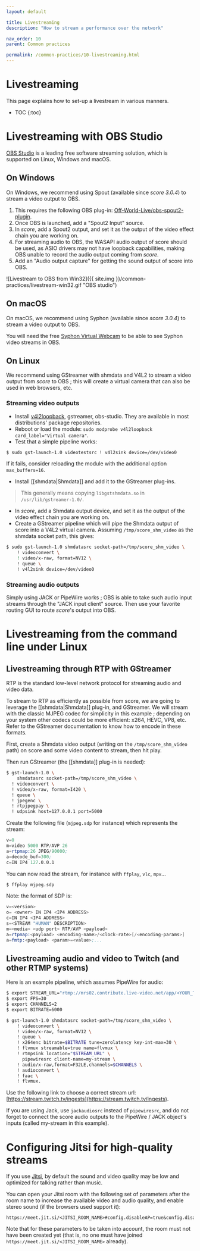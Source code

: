 ```yaml
---
layout: default

title: Livestreaming
description: "How to stream a performance over the network"

nav_order: 10
parent: Common practices

permalink: /common-practices/10-livestreaming.html
---
```


# Livestreaming

This page explains how to set-up a livestream in various manners. 

* TOC
{:toc}

# Livestreaming with OBS Studio

[OBS Studio](https://obs.studio) is a leading free software streaming solution, which is supported on Linux, Windows and macOS.

## On Windows

On Windows, we recommend using Spout (available since *score 3.0.4*) to stream a video output to
OBS.

1. This requires the following OBS plug-in: [Off-World-Live/obs-spout2-plugin](https://github.com/Off-World-Live/obs-spout2-plugin/releases).
2. Once OBS is launched, add a "Spout2 Input" source.
3. In *score*, add a Spout2 output, and set it as the output of the video effect chain you are working on. 
4. For streaming audio to OBS, the WASAPI audio output of score should be used, as ASIO drivers may not have loopback capabilities, 
making OBS unable to record the audio output coming from *score*.
5. Add an "Audio output capture" for getting the sound output of score into OBS.

![Livestream to OBS from Win32]({{ site.img }}/common-practices/livestream-win32.gif "OBS studio")

## On macOS

On macOS, we recommend using Syphon (available since *score 3.0.4*) to stream a video output to
OBS.

You will need the free [Syphon Virtual Webcam](https://troikatronix.com/add-ons/syphon-virtual-webcam/) to 
be able to see Syphon video streams in OBS.

## On Linux
We recommend using GStreamer with shmdata and V4L2 to stream a video output from *score* to OBS ; 
this will create a virtual camera that can also be used in web browsers, etc.

### Streaming video outputs

* Install [v4l2loopback](https://github.com/umlaeute/v4l2loopback), gstreamer, obs-studio. They are available in most distributions' package repositories.
* Reboot or load the module: `sudo modprobe v4l2loopback card_label="Virtual camera"`.  
* Test that a simple pipeline works: 

```bash
$ sudo gst-launch-1.0 videotestsrc ! v4l2sink device=/dev/video0
```

If it fails, consider reloading the module with the additional option `max_buffers=16`.

* Install [[shmdata|Shmdata]] and add it to the GStreamer plug-ins.

> This generally means copying `libgstshmdata.so` in `/usr/lib/gstreamer-1.0/`.

* In *score*, add a Shmdata output device, and set it as the output of the video effect chain you are working on. 
* Create a GStreamer pipeline which will pipe the Shmdata output of score into a V4L2 virtual camera. Assuming `/tmp/score_shm_video`  as the shmdata socket path, this gives:

```bash
$ sudo gst-launch-1.0 shmdatasrc socket-path=/tmp/score_shm_video \
    ! videoconvert \                                                       
    ! video/x-raw, format=NV12 \
    ! queue \
    ! v4l2sink device=/dev/video0
```

### Streaming audio outputs

Simply using JACK or PipeWire works ; OBS is able to take such audio input streams through the "JACK input client" source.
Then use your favorite routing GUI to route *score*'s output into OBS.

# Livestreaming from the command line under Linux

## Livestreaming through RTP with GStreamer

RTP is the standard low-level network protocol for streaming audio and video data.

To stream to RTP as efficiently as possible from score, we are going to leverage the [[shmdata|Shmdata]] plug-in, and GStreamer. 
We will stream with the classic MJPEG codec for simplicity in this example ; depending on your system other codecs 
could be more efficient: x264, HEVC, VP8, etc. Refer to the GStreamer documentation to know how to encode in these formats. 

First, create a Shmdata video output (writing on the `/tmp/score_shm_video` path) on score and some video content to stream, then hit play.

Then run GStreamer (the [[shmdata]] plug-in is needed):

```bash
$ gst-launch-1.0 \
    shmdatasrc socket-path=/tmp/score_shm_video \
  ! videoconvert \
  ! video/x-raw, format=I420 \
  ! queue \
  ! jpegenc \
  ! rtpjpegpay \
  ! udpsink host=127.0.0.1 port=5000
```

Create the following file (`mjpeg.sdp` for instance) which represents the stream: 

```s
v=0
m=video 5000 RTP/AVP 26
a=rtpmap:26 JPEG/90000;
a=decode_buf=300;
c=IN IP4 127.0.0.1
```

You can now read the stream, for instance with `ffplay`, `vlc`, `mpv`... 

```bash
$ ffplay mjpeg.sdp
```

Note: the format of SDP is:

```s
v=<version>
o= <owner> IN IP4 <IP4 ADDRESS>
c=IN IP4 <IP4 ADDRESS>
s=<STREAM "HUMAN" DESCRIPTION>
m=<media> <udp port> RTP/AVP <payload>
a=rtpmap:<payload> <encoding-name>/<clock-rate>[/<encoding-params>]
a=fmtp:<payload> <param>=<value>;...
```

## Livestreaming audio and video to Twitch (and other RTMP systems)

Here is an example pipeline, which assumes PipeWire for audio:
```bash
$ export STREAM_URL="rtmp://mrs02.contribute.live-video.net/app/<YOUR_TWITCH_KEY>"
$ export FPS=30
$ export CHANNELS=2
$ export BITRATE=6000

$ gst-launch-1.0 shmdatasrc socket-path=/tmp/score_shm_video \
    ! videoconvert \
    ! video/x-raw, format=NV12 \
    ! queue \
    ! x264enc bitrate=$BITRATE tune=zerolatency key-int-max=30 \
    ! flvmux streamable=true name=flvmux \
    ! rtmpsink location="$STREAM_URL" \
      pipewiresrc client-name=my-stream \
    ! audio/x-raw,format=F32LE,channels=$CHANNELS \
    ! audioconvert \
    ! faac \
    ! flvmux.
```

Use the following link to choose a correct stream url: [https://stream.twitch.tv/ingests](https://stream.twitch.tv/ingests).

If you are using Jack, use `jackaudiosrc` instead of `pipewiresrc`, and do not forget to connect the score audio outputs to the PipeWire / JACK object's inputs
(called my-stream in this example).

# Configuring Jitsi for high-quality streams

If you use [Jitsi](https://meet.jit.si), by default the sound and video quality may be low and optimized for talking rather than music.

You can open your Jitsi room with the following set of parameters after the room name to increase the available video and audio quality, and enable stereo sound (if the browsers used support it):

```
https://meet.jit.si/<JITSI_ROOM_NAME>#config.disableAP=true&config.disableAEC=true&config.disableNS=true&config.disableAGC=true&config.disableHPF=true&config.stereo=true&config.enableLipSync=false&config.p2p.enabled=false&config.prejoinPageEnabled=false&config.resolution=1080
```

Note that for these parameters to be taken into account, the room must not have been created yet (that is, no one must have joined `https://meet.jit.si/<JITSI_ROOM_NAME>` already).
